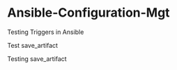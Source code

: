 # Ansible-Configuration-Mgt

Testing Triggers in Ansible

Test save_artifact

Testing save_artifact
